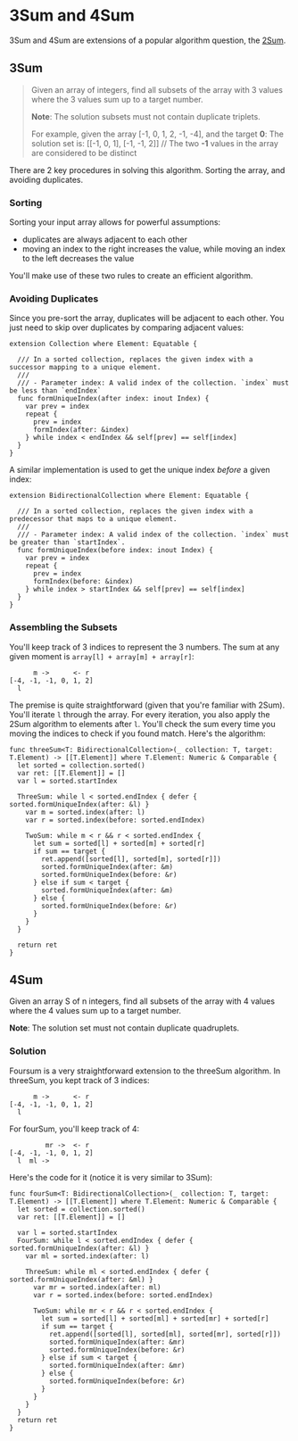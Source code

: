 # 3Sum and 4Sum

3Sum and 4Sum are extensions of a popular algorithm question, the [2Sum][5]. 

## 3Sum

> Given an array of integers, find all subsets of the array with 3 values where the 3 values sum up to a target number. 
>
> **Note**: The solution subsets must not contain duplicate triplets.
>
> For example, given the array [-1, 0, 1, 2, -1, -4], and the target **0**:
> The solution set is: [[-1, 0, 1], [-1, -1, 2]] // The two **-1** values in the array are considered to be distinct

There are 2 key procedures in solving this algorithm. Sorting the array, and avoiding duplicates.

### Sorting

Sorting your input array allows for powerful assumptions:

* duplicates are always adjacent to each other
* moving an index to the right increases the value, while moving an index to the left decreases the value

You'll make use of these two rules to create an efficient algorithm.

### Avoiding Duplicates

Since you pre-sort the array, duplicates will be adjacent to each other. You just need to skip over duplicates by comparing adjacent values:

```
extension Collection where Element: Equatable {
  
  /// In a sorted collection, replaces the given index with a successor mapping to a unique element.
  ///
  /// - Parameter index: A valid index of the collection. `index` must be less than `endIndex`
  func formUniqueIndex(after index: inout Index) {
    var prev = index
    repeat {
      prev = index
      formIndex(after: &index)
    } while index < endIndex && self[prev] == self[index]
  }
}
```

A similar implementation is used to get the unique index *before* a given index:

```
extension BidirectionalCollection where Element: Equatable {
  
  /// In a sorted collection, replaces the given index with a predecessor that maps to a unique element.
  ///
  /// - Parameter index: A valid index of the collection. `index` must be greater than `startIndex`.
  func formUniqueIndex(before index: inout Index) {
    var prev = index
    repeat {
      prev = index
      formIndex(before: &index)
    } while index > startIndex && self[prev] == self[index]
  }
}
```

### Assembling the Subsets

You'll keep track of 3 indices to represent the 3 numbers. The sum at any given moment is `array[l] + array[m] + array[r]`:

```
      m ->      <- r
[-4, -1, -1, 0, 1, 2]
  l   
```

The premise is quite straightforward (given that you're familiar with 2Sum). You'll iterate `l` through the array. For every iteration, you also apply the 2Sum algorithm to elements after `l`. You'll check the sum every time you moving the indices to check if you found match. Here's the algorithm:

```
func threeSum<T: BidirectionalCollection>(_ collection: T, target: T.Element) -> [[T.Element]] where T.Element: Numeric & Comparable {
  let sorted = collection.sorted()
  var ret: [[T.Element]] = []
  var l = sorted.startIndex
  
  ThreeSum: while l < sorted.endIndex { defer { sorted.formUniqueIndex(after: &l) }
    var m = sorted.index(after: l)
    var r = sorted.index(before: sorted.endIndex)
    
    TwoSum: while m < r && r < sorted.endIndex { 
      let sum = sorted[l] + sorted[m] + sorted[r]
      if sum == target {
        ret.append([sorted[l], sorted[m], sorted[r]])
        sorted.formUniqueIndex(after: &m)
        sorted.formUniqueIndex(before: &r)
      } else if sum < target {
        sorted.formUniqueIndex(after: &m)
      } else {
        sorted.formUniqueIndex(before: &r)
      }
    }
  }
  
  return ret
}
```

## 4Sum

Given an array S of n integers, find all subsets of the array with 4 values where the 4 values sum up to a target number. 

**Note**: The solution set must not contain duplicate quadruplets.

### Solution

Foursum is a very straightforward extension to the threeSum algorithm. In threeSum, you kept track of 3 indices:

```
      m ->      <- r
[-4, -1, -1, 0, 1, 2]
  l   
```

For fourSum, you'll keep track of 4:

```
         mr ->  <- r
[-4, -1, -1, 0, 1, 2]
  l  ml -> 
```

Here's the code for it (notice it is very similar to 3Sum):

```
func fourSum<T: BidirectionalCollection>(_ collection: T, target: T.Element) -> [[T.Element]] where T.Element: Numeric & Comparable {
  let sorted = collection.sorted()
  var ret: [[T.Element]] = []
  
  var l = sorted.startIndex
  FourSum: while l < sorted.endIndex { defer { sorted.formUniqueIndex(after: &l) }
    var ml = sorted.index(after: l)
    
    ThreeSum: while ml < sorted.endIndex { defer { sorted.formUniqueIndex(after: &ml) }
      var mr = sorted.index(after: ml)
      var r = sorted.index(before: sorted.endIndex)
      
      TwoSum: while mr < r && r < sorted.endIndex {
        let sum = sorted[l] + sorted[ml] + sorted[mr] + sorted[r]
        if sum == target {
          ret.append([sorted[l], sorted[ml], sorted[mr], sorted[r]])
          sorted.formUniqueIndex(after: &mr)
          sorted.formUniqueIndex(before: &r)
        } else if sum < target {
          sorted.formUniqueIndex(after: &mr)
        } else {
          sorted.formUniqueIndex(before: &r)
        }
      }
    }
  }
  return ret
}
```

[5]:	https://github.com/raywenderlich/swift-algorithm-club/tree/master/Two-Sum%20Problem
